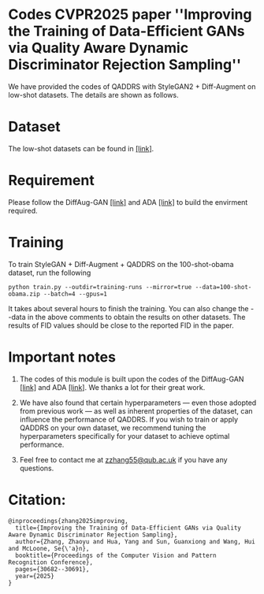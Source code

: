 # Codes CVPR2025 paper ''Improving the Training of Data-Efficient GANs via Quality Aware Dynamic Discriminator Rejection Sampling''

We have provided the codes of QADDRS with StyleGAN2 + Diff-Augment on low-shot datasets. The details are shown as follows.

# Dataset

The low-shot datasets can be found in [[link]](https://drive.google.com/file/d/1rWqaVlms55604jrP5t9ShacL6mZKWL8f/view?usp=sharing).

# Requirement

Please follow the DiffAug-GAN [[link]](https://github.com/mit-han-lab/data-efficient-gans) and ADA [[link]](https://github.com/NVlabs/stylegan2-ada-pytorch) to build the envirment required. 

# Training

To train StyleGAN + Diff-Augment + QADDRS on the 100-shot-obama dataset, run the following 

```
python train.py --outdir=training-runs --mirror=true --data=100-shot-obama.zip --batch=4 --gpus=1

```

It takes about several hours to finish the training. You can also change the --data in the above comments to obtain the results on other datasets. The results of FID values should be close to the reported FID in the paper.

# Important notes

1. The codes of this module is built upon the codes of the DiffAug-GAN [[link]](https://github.com/mit-han-lab/data-efficient-gans) and ADA [[link]](https://github.com/NVlabs/stylegan2-ada-pytorch). We thanks a lot for their great work.

2. We have also found that certain hyperparameters — even those adopted from previous work — as well as inherent properties of the dataset, can influence the performance of QADDRS. If you wish to train or apply QADDRS on your own dataset, we recommend tuning the hyperparameters specifically for your dataset to achieve optimal performance.

3. Feel free to contact me at zzhang55@qub.ac.uk if you have any questions.

# Citation:

```
@inproceedings{zhang2025improving,
  title={Improving the Training of Data-Efficient GANs via Quality Aware Dynamic Discriminator Rejection Sampling},
  author={Zhang, Zhaoyu and Hua, Yang and Sun, Guanxiong and Wang, Hui and McLoone, Se{\'a}n},
  booktitle={Proceedings of the Computer Vision and Pattern Recognition Conference},
  pages={30682--30691},
  year={2025}
}
```

